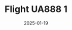 ---
layout: photo-detail
title: "Flight UA888 1"
date: 2025-01-19
collection: photos
header:
  teaser: "https://kw-aviation.oss-cn-beijing.aliyuncs.com/25.1.19.UA888_1.jpg"
shooting_date: 2025-01-19
flight_number: "UA888"
airline: "United Airlines"
origin_destination: "SFO-PEK"
registration_number: "N-2645U"
aircraft_type: "Boeing 777-200ER"
livery: "-"
---